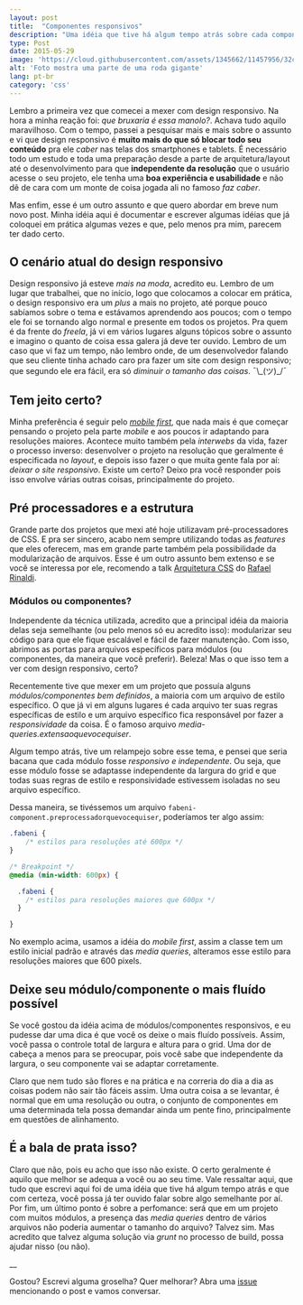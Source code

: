 ```yaml
---
layout: post
title:  "Componentes responsivos"
description: "Uma idéia que tive há algum tempo atrás sobre cada componente ser responsivo e independente."
type: Post
date: 2015-05-29
image: 'https://cloud.githubusercontent.com/assets/1345662/11457956/32c0b946-969e-11e5-8fe0-d65ce3647453.jpg'
alt: 'Foto mostra uma parte de uma roda gigante'
lang: pt-br
category: 'css'
---
```


Lembro a primeira vez que comecei a mexer com design responsivo. Na hora a minha reação foi: *que bruxaria é essa manolo?*. Achava tudo aquilo maravilhoso. Com o tempo, passei a pesquisar mais e mais sobre o assunto e vi que design responsivo é **muito mais do que só blocar todo seu conteúdo** pra ele *caber* nas telas dos smartphones e tablets. É necessário todo um estudo e toda uma preparação desde a parte de arquitetura/layout até o desenvolvimento para que **independente da resolução** que o usuário acesse o seu projeto, ele tenha uma **boa experiência e usabilidade** e não dê de cara com um monte de coisa jogada ali no famoso *faz caber*.

Mas enfim, esse é um outro assunto e que quero abordar em breve num novo post. Minha idéia aqui é documentar e escrever algumas idéias que já coloquei em prática algumas vezes e que, pelo menos pra mim, parecem ter dado certo.

## O cenário atual do design responsivo

Design responsivo já esteve *mais na moda*, acredito eu. Lembro de um lugar que trabalhei, que no início, logo que colocamos a colocar em prática, o design responsivo era um *plus* a mais no projeto, até porque pouco sabíamos sobre o tema e estávamos aprendendo aos poucos; com o tempo ele foi se tornando algo normal e presente em todos os projetos. Pra quem é da frente do *freela*, já vi em vários lugares alguns tópicos sobre o assunto e imagino o quanto de coisa essa galera já deve ter ouvido. Lembro de um caso que vi faz um tempo, não lembro onde, de um desenvolvedor falando que seu cliente tinha achado caro pra fazer um site com design responsivo; que segundo ele era fácil, era só *diminuir o tamanho das coisas*. ¯\\\_(ツ)_/¯

## Tem jeito certo?

Minha preferência é seguir pelo *[mobile first](http://abookapart.com/products/mobile-first)*, que nada mais é que começar pensando o projeto pela parte *mobile* e aos poucos ir adaptando para resoluções maiores. Acontece muito também pela *interwebs* da vida, fazer o processo inverso: desenvolver o projeto na resolução que geralmente é especificada no *layout*, e depois isso fazer o que muita gente fala por aí: *deixar o site responsivo*. Existe um certo? Deixo pra você responder pois isso envolve várias outras coisas, principalmente do projeto.

## Pré processadores e a estrutura

Grande parte dos projetos que mexi até hoje utilizavam pré-processadores de CSS. E pra ser sincero, acabo nem sempre utilizando todas as *features* que eles oferecem, mas em grande parte também pela possibilidade da modularização de arquivos. Esse é um outro assunto bem extenso e se você se interessa por ele, recomendo a talk [Arquitetura CSS](https://speakerdeck.com/rafaelrinaldi/arquitetura-css) do [Rafael Rinaldi](https://twitter.com/rafaelrinaldi).

### Módulos ou componentes?

Independente da técnica utilizada, acredito que a principal idéia da maioria delas seja semelhante (ou pelo menos só eu acredito isso): modularizar seu código para que ele fique escalável e fácil de fazer manutenção. Com isso, abrimos as portas para arquivos específicos para módulos (ou componentes, da maneira que você preferir). Beleza! Mas o que isso tem a ver com design responsivo, certo?

Recentemente tive que mexer em um projeto que possuía alguns *módulos/componentes bem definidos*, a maioria com um arquivo de estilo específico. O que já vi em alguns lugares é cada arquivo ter suas regras específicas de estilo e um arquivo específico fica responsável por fazer a *responsividade* da coisa. É o famoso arquivo *media-queries.extensaoquevocequiser*.

Algum tempo atrás, tive um relampejo sobre esse tema, e pensei que seria bacana que cada módulo fosse *responsivo e independente*. Ou seja, que esse módulo fosse se adaptasse independente da largura do grid e que todas suas regras de estilo e responsividade estivessem isoladas no seu arquivo específico.

Dessa maneira, se tivéssemos um arquivo `fabeni-component.preprocessadorquevocequiser`, poderíamos ter algo assim:

```css
.fabeni {
    /* estilos para resoluções até 600px */
}

/* Breakpoint */
@media (min-width: 600px) {

  .fabeni {
    /* estilos para resoluções maiores que 600px */
  }

}
```

No exemplo acima, usamos a idéia do *mobile first*, assim a classe tem um estilo inicial padrão e através das *media queries*, alteramos esse estilo para resoluções maiores que 600 pixels.

## Deixe seu módulo/componente o mais fluído possível

Se você gostou da idéia acima de módulos/componentes responsivos, e eu pudesse dar uma dica é que você os deixe o mais fluído possíveis. Assim, você passa o controle total de largura e altura para o grid. Uma dor de cabeça a menos para se preocupar, pois você sabe que independente da largura, o seu componente vai se adaptar corretamente.

Claro que nem tudo são flores e na prática e na correria do dia a dia as coisas podem não sair tão fáceis assim. Uma outra coisa a se levantar, é normal que em uma resolução ou outra, o conjunto de componentes em uma determinada tela possa demandar ainda um pente fino, principalmente em questões de alinhamento.

## É a bala de prata isso?

Claro que não, pois eu acho que isso não existe. O certo geralmente é aquilo que melhor se adequa a você ou ao seu time. Vale ressaltar aqui, que tudo que escrevi aqui foi de uma idéia que tive há algum tempo atrás e que com certeza, você possa já ter ouvido falar sobre algo semelhante por aí. Por fim, um último ponto é sobre a perfomance: será que em um projeto com muitos módulos, a presença das *media queries* dentro de vários arquivos não poderia aumentar o tamanho do arquivo? Talvez sim. Mas acredito que talvez alguma solução via *grunt* no processo de build, possa ajudar nisso (ou não).

__

Gostou? Escrevi alguma groselha? Quer melhorar? Abra uma [issue](https://github.com/raphaelfabeni/raphaelfabeni.github.io/issues) mencionando o post e vamos conversar.

